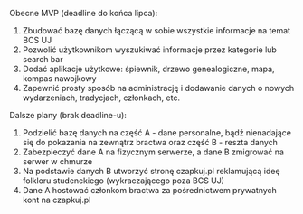 Obecne MVP (deadline do końca lipca): 
1. Zbudować bazę danych łączącą w sobie wszystkie informacje na temat BCS UJ
2. Pozwolić użytkownikom wyszukiwać informacje przez kategorie lub search bar
3. Dodać aplikacje użytkowe: śpiewnik, drzewo genealogiczne, mapa, kompas nawojkowy
4. Zapewnić prosty sposób na administrację i dodawanie danych o nowych wydarzeniach, tradycjach, członkach, etc.

Dalsze plany (brak deadline-u):
1. Podzielić bazę danych na część A - dane personalne, bądź nienadające się do pokazania na zewnątrz bractwa oraz część B - reszta danych
2. Zabezpieczyć dane A na fizycznym serwerze, a dane B zmigrować na serwer w chmurze
3. Na podstawie danych B utworzyć stronę czapkuj.pl reklamującą ideę folkloru studenckiego (wykraczającego poza BCS UJ)
4. Dane A hostować członkom bractwa za pośrednictwem prywatnych kont na czapkuj.pl
